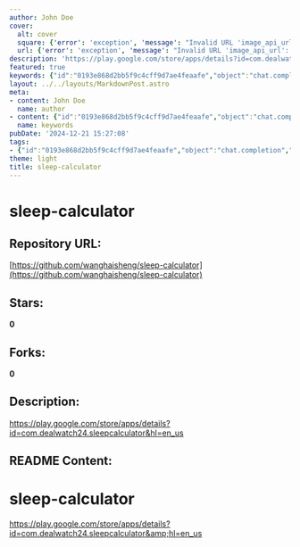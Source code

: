 ```yaml
---
author: John Doe
cover:
  alt: cover
  square: {'error': 'exception', 'message': "Invalid URL 'image_api_url': No scheme supplied. Perhaps you meant https://image_api_url?"}
  url: {'error': 'exception', 'message': "Invalid URL 'image_api_url': No scheme supplied. Perhaps you meant https://image_api_url?"}
description: 'https://play.google.com/store/apps/details?id=com.dealwatch24.sleepcalculator&hl=en_us'
featured: true
keywords: {"id":"0193e868d2bb5f9c4cff9d7ae4feaafe","object":"chat.completion","created":1734771004,"model":"Qwen/Qwen2.5-7B-Instruct","choices":[{"index":0,"message":{"role":"assistant","content":"Certainly! Here are the keywords and tags extracted from the provided text:\n\n### Keywords:\n- sleep-calculator\n- sleep\n- calculator\n- app\n\n### Tags:\n- sleep-calculator\n- Android app\n- Play Store"},"finish_reason":"stop"}],"usage":{"prompt_tokens":90,"completion_tokens":46,"total_tokens":136},"system_fingerprint":""}
layout: ../../layouts/MarkdownPost.astro
meta:
- content: John Doe
  name: author
- content: {"id":"0193e868d2bb5f9c4cff9d7ae4feaafe","object":"chat.completion","created":1734771004,"model":"Qwen/Qwen2.5-7B-Instruct","choices":[{"index":0,"message":{"role":"assistant","content":"Certainly! Here are the keywords and tags extracted from the provided text:\n\n### Keywords:\n- sleep-calculator\n- sleep\n- calculator\n- app\n\n### Tags:\n- sleep-calculator\n- Android app\n- Play Store"},"finish_reason":"stop"}],"usage":{"prompt_tokens":90,"completion_tokens":46,"total_tokens":136},"system_fingerprint":""}
  name: keywords
pubDate: '2024-12-21 15:27:08'
tags:
- {"id":"0193e868d2bb5f9c4cff9d7ae4feaafe","object":"chat.completion","created":1734771004,"model":"Qwen/Qwen2.5-7B-Instruct","choices":[{"index":0,"message":{"role":"assistant","content":"Certainly! Here are the keywords and tags extracted from the provided text:\n\n### Keywords:\n- sleep-calculator\n- sleep\n- calculator\n- app\n\n### Tags:\n- sleep-calculator\n- Android app\n- Play Store"},"finish_reason":"stop"}],"usage":{"prompt_tokens":90,"completion_tokens":46,"total_tokens":136},"system_fingerprint":""}
theme: light
title: sleep-calculator
---
```


# sleep-calculator

## Repository URL: 
[https://github.com/wanghaisheng/sleep-calculator](https://github.com/wanghaisheng/sleep-calculator)

## Stars: 
**0**

## Forks: 
**0**

## Description: 
https://play.google.com/store/apps/details?id=com.dealwatch24.sleepcalculator&hl=en_us

## README Content: 
# sleep-calculator
https://play.google.com/store/apps/details?id=com.dealwatch24.sleepcalculator&amp;hl=en_us

